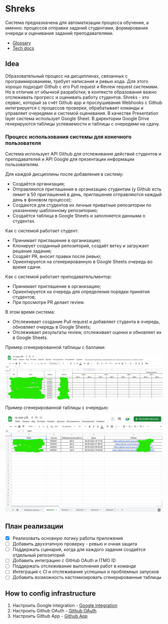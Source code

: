 # Shreks

Система предназначена для автоматизации процесса обучения, а именно: процессов отправки заданий студентами, формирования очереди и оценивания заданий преподавателями.

- [Glossary](Docs/Glossary.md)
- [Tech docs](Docs/TechDocs/Readme.md)

## Idea

Образовательный процесс на дисциплинах, связанных с программированием, требует написания и ревью кода. Для этого хорошо подходит Github с его Pull request и Review request системами. Но в отличие от обычной разработки, в контексте образования важно отслеживать прогресс и оценивать работу студентов. Shreks - это сервис, который за счёт Github app и прослушивания Webhooks с Github интегрируется с процессов проверки, обрабатывает команды и управляет очередями и системой оценивания. В качестве Presentation layer система использует Google Sheet. В директории Google Drive генерируются таблицы успеваемости и таблицы с очередями на сдачу.

### Процесс использования системы для конечного пользователя

Система использует API Github для отслеживания действий студентов и преподавателей и API Google для презентации информации пользователям.

Для каждой дисциплины после добавления в систему:

- Создаётся организация;
- Отправляются приглашения в организацию студентам (у Github есть лимит в 50 приглашений в день, приглашения отправляются каждый день в фоновом процессе);
- Создаются для студентов их личные приватные репозитории по указанному шаблонному репозиторию;
- Создаётся таблица в Google Sheets и заполняется данными о студентах.

Как с системой работает студент:

- Принимает приглашение в организацию;
- Клонирует созданный репозиторий, создаёт ветку и загружает решение задания;
- Создаёт PR, вносит правки после ревью;
- Ориентируется на сгенерированную в Google Sheets очередь во время сдачи.

Как с системой работает преподаватель/ментор:

- Принимает приглашение в организацию;
- Ориентируется на очередь для определения порядки принятия студентов;
- При просмотре PR делает review.

В этом время система:

- Отслеживает создание Pull request и добавляет студента в очередь, обновляет очередь в Google Sheets;
- Отслеживает результаты review, отслеживает оценки и обновляет их в Google Sheets.

Пример сгенерированной таблицы с баллами:

![Points](Docs/Images/PointsTableSample.png)

Пример сгенерированной таблицы с очередью:

![Queue](Docs/Images/QueueTableSample.png)

## План реализации

- [x] Реализовать основную логику работы приложения
- [ ] Добавить двухэтапную проверку - ревью и очная защита
- [ ] Поддержать сценарий, когда для каждого задания создаётся отдельный репозиторий
- [ ] Добавить интеграцию с GitHub OAuth и ITMO ID
- [ ] Поддержать отслеживание выполнения работ в команде
- [ ] Интеграция с CI и отслеживание успешных и проблемных запусков
- [ ] Добавить возможность кастомизировать сгенерированные таблицы

## How to config infrastructure

1. Настроить Google integration - [Google integration](Docs/TechDocs/GoogleIntegration.md#how-to-build)
2. Настроить Github OAuth - [Github OAuth](Docs/TechDocs/GithubSetup.md)
3. Настроить Github App - [Github App](Docs/TechDocs/GithubSetup.md#how-to-config-github-app)